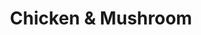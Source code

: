 ---
title: 'Chicken & Mushroom'
type: 'Chicken'
description: 'Lorem ipsum dolor sit amet consectetur adipisicing elit. Obcaecati sint cumque voluptatem cupiditate odit corporis.'
price: 109
---